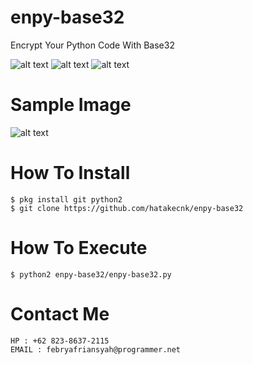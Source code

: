 # enpy-base32
Encrypt Your Python Code With Base32

![alt text](https://img.shields.io/badge/Coded-xNot_Found-blue.svg)
![alt text](https://img.shields.io/badge/Size-33.00KB-yellow.svg)
![alt text](https://img.shields.io/badge/Python-2.7-green.svg)
# Sample Image
![alt text](https://raw.githubusercontent.com/hatakecnk/hatakecnk.github.io/master/IMG_20190602_185435.jpg)

# How To Install
```
$ pkg install git python2
$ git clone https://github.com/hatakecnk/enpy-base32
```

# How To Execute
```
$ python2 enpy-base32/enpy-base32.py
```

# Contact Me
```
HP : +62 823-8637-2115
EMAIL : febryafriansyah@programmer.net
```
